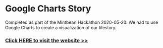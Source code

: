 # Google Charts Story

Completed as part of the Mintbean Hackathon 2020-05-20.
We had to use Google Charts to create a visualization of our lifestory.

### [Click HERE to visit the website >>](https://bernallium.github.io/google-charts-story)
